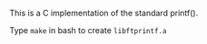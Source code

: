 This is a C implementation of the standard printf().

Type `make` in bash to create  `libftprintf.a`
